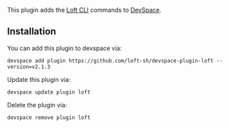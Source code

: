 This plugin adds the [Loft CLI](https://github.com/loft-sh/loft) commands to [DevSpace](https://github.com/loft-sh/devspace). 

## Installation

You can add this plugin to devspace via:
```
devspace add plugin https://github.com/loft-sh/devspace-plugin-loft --version=v2.1.3
```

Update this plugin via:
```
devspace update plugin loft
```

Delete the plugin via:
```
devspace remove plugin loft
```
